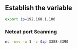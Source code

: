 ## Establish the variable

```bash
export ip=192.168.1.100
```

### Netcat port Scanning

```bash
nc -nvv -w 1 -z $ip 3388-3390
```
